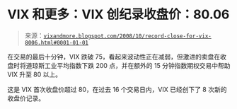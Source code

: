 <!--yml

分类：未分类

日期：2024-05-18 18:18:21

-->

# VIX 和更多：VIX 创纪录收盘价：80.06

> 来源：[`vixandmore.blogspot.com/2008/10/record-close-for-vix-8006.html#0001-01-01`](http://vixandmore.blogspot.com/2008/10/record-close-for-vix-8006.html#0001-01-01)

在交易的最后十分钟，VIX 跌破 75，看起来波动性正在减弱，但激进的卖盘在收盘时将道琼斯工业平均指数下跌 200 点，并在额外的 15 分钟指数期权交易中帮助 VIX 升至 80 以上。

这是 VIX 首次收盘价超过 80，在过去 16 个交易日内，VIX 已经创下了 8 次新的收盘价记录。

